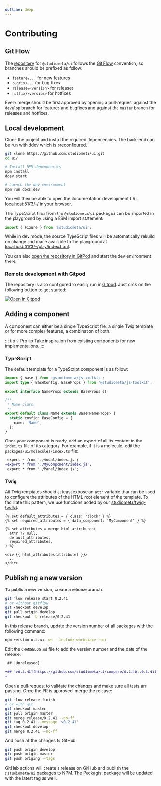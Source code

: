 ```yaml
---
outline: deep
---
```


# Contributing

## Git Flow

The [repository](https://github.com/studiometa/ui) for `@studiometa/ui` follows the [Git Flow](https://nvie.com/posts/a-successful-git-branching-model/) convention, so branches should be prefixed as follow:

- `feature/...` for new features
- `bugfix/...` for bug fixes
- `release/<version>` for releases
- `hotfix/<version>` for hotfixes

Every merge should be first approved by opening a pull-request against the `develop` branch for features and bugfixes and against the `master` branch for releases and hotfixes.

## Local development

Clone the project and install the required dependencies. The back-end can be run with [ddev](https://github.com/drud/ddev) which is preconfigured.

```bash
git clone https://github.com:studiometa/ui.git
cd ui/

# Install NPM dependencies
npm install
ddev start

# Launch the dev environment
npm run docs:dev
```

You will then be able to open the documentation development URL [localhost:5173/-/](http://localhost:5173/-/) in your browser.

The TypeScript files from the `@studiometa/ui` packages can be imported in the playground by using a ESM import statement:

```js
import { Figure } from '@studiometa/ui';
```

While in dev mode, the source TypeScript files will be automatically rebuild on change and made available to the playground at [localhost:5173/-/play/index.html](http://localhost:5173/-/play/index.html).

You can also [open the repository in GitPod](https://gitpod.io/#https://github.com/studiometa/ui) and start the dev environment there.

### Remote development with Gitpod

The repository is also configured to easily run in [Gitpod](https://gitpod.io). Just click on the following button to get started:

[![Open in Gitpod](https://gitpod.io/button/open-in-gitpod.svg)](https://gitpod.io/#https://github.com/studiometa/ui)

## Adding a component

A component can either be a single TypeScript file, a single Twig template or for more complex features, a combination of both.

::: tip 💡 Pro tip
Take inspiration from existing components for new implementations.
:::

### TypeScript

The default template for a TypeScript component is as follow:

```ts
import { Base } from '@studiometa/js-toolkit';
import type { BaseConfig, BaseProps } from '@studiometa/js-toolkit';

export interface NameProps extends BaseProps {}

/**
 * Name class.
 */
export default class Name extends Base<NameProps> {
  static config: BaseConfig = {
    name: 'Name',
  };
}
```

Once your component is ready, add an export of all its content to the `index.ts`
file of its category. For example, if it is a molecule, edit the `packages/ui/molecules/index.ts` file:

```diff
 export * from './Modal/index.js';
+export * from './MyComponent/index.js';
 export * from './Panel/index.js';
```

### Twig

All Twig templates should at least expose an `attr` variable that can be used to configure the attributes of the HTML root element of the template. To facilitate this pattern, we use functions added by our [studiometa/twig-toolkit](https://github.com/studiometa/twig-toolkit).

```twig
{% set default_attributes = { class: 'block' } %}
{% set required_attributes = { data_component: 'MyComponent' } %}

{% set attributes = merge_html_attributes(
  attr ?? null,
  default_attributes,
  required_attributes,
) %}

<div {{ html_attributes(attribute) }}>
  ...
</div>
```

## Publishing a new version

To publis a new version, create a release branch:

```sh
git flow release start 0.2.41
# or without gitflow
git checkout develop
git pull origin develop
git checkout -b release/0.2.41
```

In this release branch, update the version number of all packages with the following command:

```sh
npm version 0.2.41 -ws --include-workspace-root
```

Edit the `CHANGELOG.md` file to add the version number and the date of the release:

```diff
 ## [Unreleased]

+## [v0.2.41](https://github.com/studiometa/ui/compare/0.2.40..0.2.41) (2024-02-13)
+
```

Open a pull-request to validate the changes and make sure all tests are passing. Once the PR is approved, merge the release:

```sh
git flow release finish
# or with git
git checkout master
git pull origin master
git merge release/0.2.41 --no-ff
git tag 0.2.41 --message 'v0.2.41'
git checkout develop
git merge 0.2.41 --no-ff
```

And push all the changes to GitHub:

```sh
git push origin develop
git push origin master
git push origing --tags
```

GitHub actions will create a release on GitHub and publish the `@studiometa/ui` packages to NPM. The [Packagist package](https://packagist.org/packages/studiometa/ui) will be updated with the latest tag as well.
